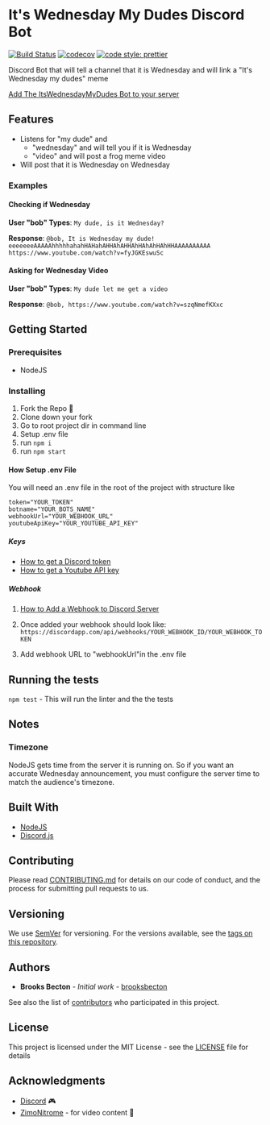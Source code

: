 # It's Wednesday My Dudes Discord Bot

[![Build Status](https://travis-ci.org/brooksbecton/ItsWednesdayMyDudesDiscordBot.svg?branch=master)](https://travis-ci.org/brooksbecton/ItsWednesdayMyDudesDiscordBot)
[![codecov](https://codecov.io/gh/brooksbecton/ItsWednesdayMyDudesDiscordBot/branch/master/graph/badge.svg)](https://codecov.io/gh/brooksbecton/ItsWednesdayMyDudesDiscordBot)
[![code style: prettier](https://img.shields.io/badge/code_style-prettier-ff69b4.svg?style=flat-square)](https://github.com/prettier/prettier)

Discord Bot that will tell a channel that it is Wednesday and will link a "It's Wednesday my dudes" meme

[Add The ItsWednesdayMyDudes Bot to your server](https://discordapp.com/oauth2/authorize?&client_id=403577986504196096&scope=bot&permissions=0)

## Features

* Listens for "my dude" and
  * "wednesday" and will tell you if it is Wednesday
  * "video" and will post a frog meme video
* Will post that it is Wednesday on Wednesday

### Examples

#### Checking if Wednesday

**User "bob" Types**: `My dude, is it Wednesday?`

**Response**: `@bob, It is Wednesday my dude! eeeeeeeAAAAAhhhhhahahHAHahAHHAhAHHAhHAhAhHAhHHAAAAAAAAAA https://www.youtube.com/watch?v=fyJGKEswuSc`

#### Asking for Wednesday Video

**User "bob" Types**: `My dude let me get a video`

**Response**: `@bob, https://www.youtube.com/watch?v=szqNmefKXxc`

## Getting Started

### Prerequisites

* NodeJS

### Installing

1. Fork the Repo :fork_and_knife:
1. Clone down your fork
1. Go to root project dir in command line
1. Setup .env file
1. run `npm i`
1. run `npm start`

#### How Setup .env File

You will need an .env file in the root of the project with structure like

```env
token="YOUR_TOKEN"
botname="YOUR_BOTS_NAME"
webhookUrl="YOUR_WEBHOOK_URL"
youtubeApiKey="YOUR_YOUTUBE_API_KEY"
```

##### Keys

* [How to get a Discord token](https://github.com/reactiflux/discord-irc/wiki/Creating-a-discord-bot-&-getting-a-token)
* [How to get a Youtube API key](https://developers.google.com/youtube/registering_an_application#Create_API_Keys)

##### Webhook

1. [How to Add a Webhook to Discord Server](https://support.discordapp.com/hc/en-us/articles/228383668-Intro-to-Webhooks)

1. Once added your webhook should look like: `https://discordapp.com/api/webhooks/YOUR_WEBHOOK_ID/YOUR_WEBHOOK_TOKEN`

1. Add webhook URL to "webhookUrl"in the .env file

## Running the tests

`npm test` - This will run the linter and the the tests

## Notes

### Timezone

NodeJS gets time from the server it is running on. So if you want an accurate Wednesday announcement, you must configure the server time to match the audience's timezone.

## Built With

* [NodeJS](https://nodejs.org/)
* [Discord.js](https://discord.js.org/#/)

## Contributing

Please read [CONTRIBUTING.md](CONTRIBUTING.md) for details on our code of conduct, and the process for submitting pull requests to us.

## Versioning

We use [SemVer](http://semver.org/) for versioning. For the versions available, see the [tags on this repository](https://github.com/brooksbecton/ItsWednesdayMyDudesDiscordBot/tags).

## Authors

* **Brooks Becton** - _Initial work_ - [brooksbecton](https://github.com/brooksbecton)

See also the list of [contributors](https://github.com/brooksbecton/ItsWednesdayMyDudesDiscordBot/contributors) who participated in this project.

## License

This project is licensed under the MIT License - see the [LICENSE](LICENSE) file for details

## Acknowledgments

* [Discord](https://discordapp.com/) :video_game:
* [ZimoNitrome](https://www.youtube.com/channel/UC99lkbVG8I5hRSZa4FD8zgw) - for video content :frog:
